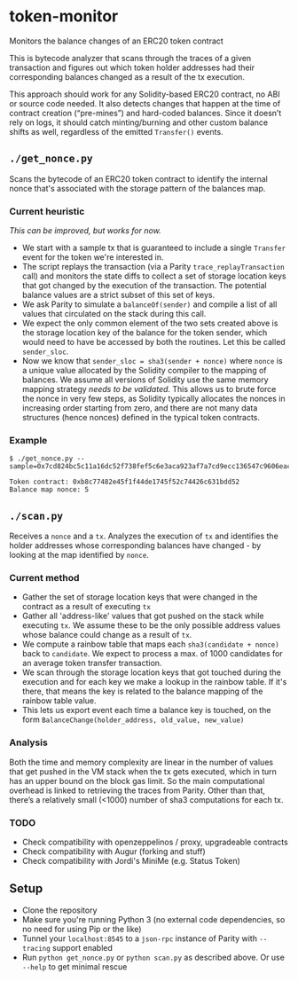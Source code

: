 # token-monitor
Monitors the balance changes of an ERC20 token contract

This is bytecode analyzer that scans through the traces of a given transaction and figures out which token holder addresses had their corresponding balances changed as a result of the tx execution.

This approach should work for any Solidity-based ERC20 contract, no ABI or source code needed. It also detects changes that happen at the time of contract creation (“pre-mines”) and hard-coded balances. Since it doesn’t rely on logs, it should catch minting/burning and other custom balance shifts as well, regardless of the emitted `Transfer()` events.

## `./get_nonce.py`
Scans the bytecode of an ERC20 token contract to identify the internal nonce that's associated with the storage pattern of the balances map.

### Current heuristic
*This can be improved, but works for now.*

- We start with a sample tx that is guaranteed to include a single `Transfer` event for the token we're interested in.
- The script replays the transaction (via a Parity `trace_replayTransaction` call) and monitors the state diffs to collect a set of storage location keys that got changed by the execution of the transaction. The potential balance values are a strict subset of this set of keys.
- We ask Parity to simulate a `balanceOf(sender)` and compile a list of all values that circulated on the stack during this call.
- We expect the only common element of the two sets created above is the storage location key of the balance for the token sender, which would need to have be accessed by both the routines. Let this be called `sender_sloc`.
- Now we know that `sender_sloc = sha3(sender + nonce)` where `nonce` is a unique value allocated by the Solidity compiler to the mapping of balances. We assume all versions of Solidity use the same memory mapping strategy *needs to be validated*. This allows us to brute force the nonce in very few steps, as Solidity typically allocates the nonces in increasing order starting from zero, and there are not many data structures (hence nonces) defined in the typical token contracts.

### Example
```shell=
$ ./get_nonce.py --sample=0x7cd824bc5c11a16dc52f738fef5c6e3aca923af7a7cd9ecc136547c9606eac13

Token contract: 0xb8c77482e45f1f44de1745f52c74426c631bdd52
Balance map nonce: 5
```

## `./scan.py`
Receives a `nonce` and a `tx`. Analyzes the execution of `tx` and identifies the holder addresses whose corresponding balances have changed - by looking at the map identified by `nonce`.

### Current method
- Gather the set of storage location keys that were changed in the contract as a result of executing `tx`
- Gather all 'address-like' values that got pushed on the stack while executing `tx`. We assume these to be the only possible address values whose balance could change as a result of `tx`.
- We compute a rainbow table that maps each `sha3(candidate + nonce)` back to `candidate`. We expect to process a max. of 1000 candidates for an average token transfer transaction.
- We scan through the storage location keys that got touched during the execution and for each key we make a lookup in the rainbow table. If it's there, that means the key is related to the balance mapping of the rainbow table value.
- This lets us export event each time a balance key is touched, on the form `BalanceChange(holder_address, old_value, new_value)`

### Analysis
Both the time and memory complexity are linear in the number of values that get pushed in the VM stack when the tx gets executed, which in turn has an upper bound on the block gas limit. So the main computational overhead is linked to retrieving the traces from Parity. Other than that, there’s a relatively small (<1000) number of sha3 computations for each tx.

### TODO
- Check compatibility with openzeppelinos / proxy, upgradeable contracts
- Check compatibility with Augur (forking and stuff)
- Check compatibility with Jordi's MiniMe (e.g. Status Token)


## Setup
- Clone the repository
- Make sure you're running Python 3 (no external code dependencies, so no need for using Pip or the like)
- Tunnel your `localhost:8545` to a `json-rpc` instance of Parity with `--tracing` support enabled
- Run `python get_nonce.py` or `python scan.py` as described above. Or use `--help` to get minimal rescue
